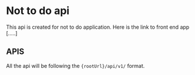 # Not to do api

This api is created for not to do application.
Here is the link to front end app [.....]

## APIS

All the api will be following the `{rootUrl}/api/v1/` format.
